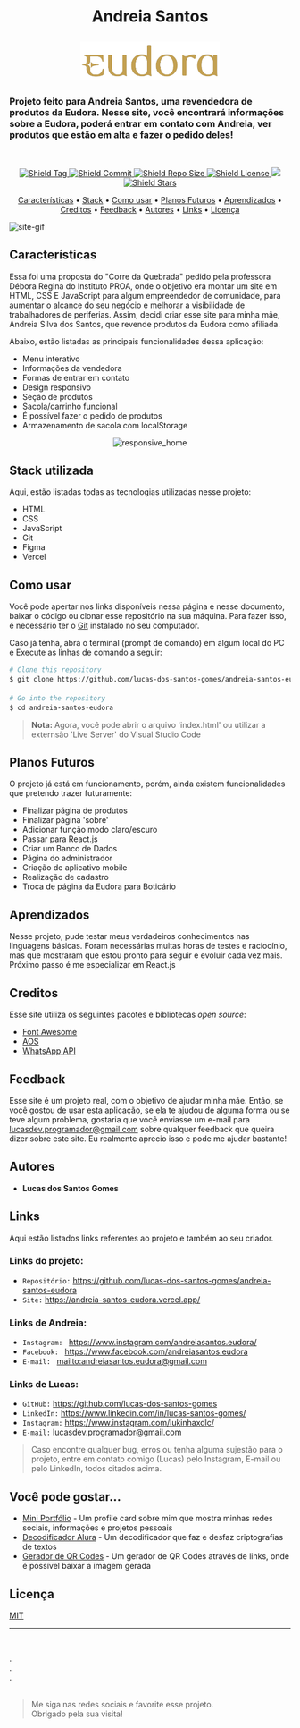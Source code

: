 <h1 align="center">
  <p>Andreia Santos</p>
  <img src="./src/img/logo/logo-eudora2.png" alt="Logo" width="250px" />
</h1>

<h3>Projeto feito para Andreia Santos, uma revendedora de produtos da Eudora. Nesse site, você encontrará informações sobre a Eudora, poderá entrar em contato com Andreia, ver produtos que estão em alta e fazer o pedido deles!</h3><br>

<p align="center"> 
  <a href="https://github.com/lucas-dos-santos-gomes/andreia-santos-eudora/tags">
    <img src="https://img.shields.io/github/v/tag/lucas-dos-santos-gomes/andreia-santos-eudora" alt="Shield Tag">
  </a>
  <a href="https://github.com/lucas-dos-santos-gomes/andreia-santos-eudora">
    <img src="https://img.shields.io/github/last-commit/lucas-dos-santos-gomes/andreia-santos-eudora/main" alt="Shield Commit">
  </a>
  <a href="https://github.com/lucas-dos-santos-gomes/andreia-santos-eudora/archive/refs/heads/main.zip">
    <img src="https://img.shields.io/github/repo-size/lucas-dos-santos-gomes/andreia-santos-eudora?color=gree" alt="Shield Repo Size">
  </a>
  <a href="https://github.com/lucas-dos-santos-gomes/andreia-santos-eudora/blob/main/LICENSE">
    <img src="https://img.shields.io/badge/License-MIT-green.svg" alt="Shield License">
  </a>
  <a href="https://www.paypal.me/AndreiaSantosEudora">
    <img src="https://img.shields.io/badge/$-donate-ff69b4.svg?maxAge=2592000&amp;style=flat">
  </a>
  <a href="https://github.com/lucas-dos-santos-gomes/andreia-santos-eudora">
    <img src="https://img.shields.io/github/stars/lucas-dos-santos-gomes/andreia-santos-eudora?style=social" alt="Shield Stars">
  </a>
</p>

<p align="center">
  <a href="#características">Características</a> •
  <a href="#stack-utilizada">Stack</a> •
  <a href="#como-usar">Como usar</a> •
  <a href="#planos-futuros">Planos Futuros</a> •
  <a href="#aprendizados">Aprendizados</a> •
  <a href="#creditos">Creditos</a> •
  <a href="#feedback">Feedback</a> •
  <a href="#autores">Autores</a> •
  <a href="#links">Links</a> •
  <a href="#licença">Licença</a>
</p>

![site-gif](https://github.com/lucas-dos-santos-gomes/andreia-santos-eudora/assets/106649118/9c41a7eb-022d-4f66-8a77-1eeccce8ef21)

## Características

Essa foi uma proposta do "Corre da Quebrada" pedido pela professora Débora Regina do Instituto PROA, onde o objetivo era montar um site em HTML, CSS E JavaScript para algum empreendedor de comunidade, para aumentar o alcance do seu negócio e melhorar a visibilidade de trabalhadores de periferias. Assim, decidi criar esse site para minha mãe, Andreia Silva dos Santos, que revende produtos da Eudora como afiliada.

Abaixo, estão listadas as principais funcionalidades dessa aplicação:

* Menu interativo
* Informações da vendedora
* Formas de entrar em contato
* Design responsivo
* Seção de produtos
* Sacola/carrinho funcional
* É possível fazer o pedido de produtos
* Armazenamento de sacola com localStorage

<div align="center">
  <img src="https://github.com/lucas-dos-santos-gomes/andreia-santos-eudora/assets/106649118/8a3cec05-8e52-4bb7-8c8a-70c908526b77" alt="responsive_home" />
</div>

## Stack utilizada

<p>Aqui, estão listadas todas as tecnologias utilizadas nesse projeto: </p>

- HTML
- CSS
- JavaScript
- Git
- Figma
- Vercel

## Como usar

Você pode apertar nos links disponíveis nessa página e nesse documento, baixar o código ou clonar esse repositório na sua máquina. Para fazer isso, é necessário ter o [Git](https://git-scm.com) instalado no seu computador.

Caso já tenha, abra o terminal (prompt de comando) em algum local do PC e Execute as linhas de comando a seguir:

```bash
# Clone this repository
$ git clone https://github.com/lucas-dos-santos-gomes/andreia-santos-eudora

# Go into the repository
$ cd andreia-santos-eudora
```

> **Nota:**
> Agora, você pode abrir o arquivo 'index.html' ou utilizar a externsão 'Live Server' do Visual Studio Code

## Planos Futuros

O projeto já está em funcionamento, porém, ainda existem funcionalidades que pretendo trazer futuramente:

* Finalizar página de produtos
* Finalizar página 'sobre'
* Adicionar função modo claro/escuro
* Passar para React.js
* Criar um Banco de Dados
* Página do administrador
* Criação de aplicativo mobile
* Realização de cadastro
* Troca de página da Eudora para Boticário

## Aprendizados

Nesse projeto, pude testar meus verdadeiros conhecimentos nas linguagens básicas. Foram necessárias muitas horas de testes e raciocínio, mas que mostraram que estou pronto para seguir e evoluir cada vez mais. Próximo passo é me especializar em React.js

## Creditos

Esse site utiliza os seguintes pacotes e bibliotecas <i>open source</i>:

- [Font Awesome](https://fontawesome.com/)
- [AOS](https://github.com/michalsnik/aos)
- [WhatsApp API](https://api.whatsapp.com/)

## Feedback

Esse site é um projeto real, com o objetivo de ajudar minha mãe. Então, se você gostou de usar esta aplicação, se ela te ajudou de alguma forma ou se teve algum problema, gostaria que você enviasse um e-mail para <lucasdev.programador@gmail.com> sobre qualquer feedback que queira dizer sobre este site. Eu realmente aprecio isso e pode me ajudar bastante!

## Autores

* **Lucas dos Santos Gomes**

## Links

Aqui estão listados links referentes ao projeto e também ao seu criador.

### Links do projeto:

* `Repositório:` <https://github.com/lucas-dos-santos-gomes/andreia-santos-eudora>
* `Site:` <https://andreia-santos-eudora.vercel.app/>

### Links de Andreia:

* `Instagram: ` <https://www.instagram.com/andreiasantos.eudora/>
* `Facebook: ` <https://www.facebook.com/andreiasantos.eudora>
* `E-mail: ` <mailto:andreiasantos.eudora@gmail.com>

### Links de Lucas: 

* `GitHub:` <https://github.com/lucas-dos-santos-gomes>
* `LinkedIn:` <https://www.linkedin.com/in/lucas-santos-gomes/>
* `Instagram:` <https://www.instagram.com/lukinhaxdlc/>
* `E-mail:` <lucasdev.programador@gmail.com>

> Caso encontre qualquer bug, erros ou tenha alguma sujestão para o projeto, entre em contato comigo (Lucas) pelo Instagram, E-mail ou pelo LinkedIn, todos citados acima.

## Você pode gostar...

- [Mini Portfólio](https://github.com/lucas-dos-santos-gomes/mini-portfolio) - Um profile card sobre mim que mostra minhas redes sociais, informações e projetos pessoais
- [Decodificador Alura](https://github.com/lucas-dos-santos-gomes/decodificador-alura) - Um decodificador que faz e desfaz criptografias de textos
- [Gerador de QR Codes](https://github.com/lucas-dos-santos-gomes/qr-code-generator) - Um gerador de QR Codes através de links, onde é possível baixar a imagem gerada

## Licença

[MIT](https://github.com/lucas-dos-santos-gomes/andreia-santos-eudora/blob/main/LICENSE)

---
<br>

. <br>
. <br>
. <br><br>

> <p> Me siga nas redes sociais e favorite esse projeto. <br>
> Obrigado pela sua visita! </p>
